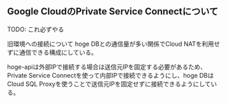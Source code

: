 ## Google CloudのPrivate Service Connectについて

TODO: これ必ずやる

旧環境への接続について
hoge DBとの通信量が多い関係でCloud NATを利用せずに通信できる構成にしている。

hoge-apiは外部IPで接続する場合は送信元IPを固定する必要があるため、Private Service Connectを使って内部IPで接続できるようにし、hoge DBはCloud SQL Proxyを使うことで送信元IPを固定せずに接続できるようにしている。